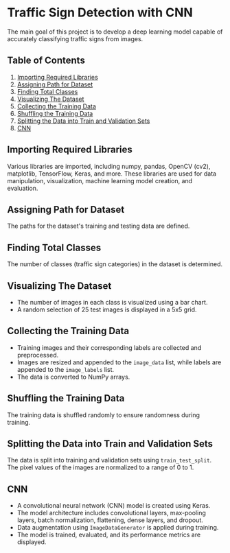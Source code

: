 # Traffic Sign Detection with CNN

The main goal of this project is to develop a deep learning model capable of accurately classifying traffic signs from images.

## Table of Contents
1. [Importing Required Libraries](#importing-required-libraries)
2. [Assigning Path for Dataset](#assigning-path-for-dataset)
3. [Finding Total Classes](#finding-total-classes)
4. [Visualizing The Dataset](#visualizing-the-dataset)
5. [Collecting the Training Data](#collecting-the-training-data)
6. [Shuffling the Training Data](#shuffling-the-training-data)
7. [Splitting the Data into Train and Validation Sets](#splitting-the-data-into-train-and-validation-sets)
8. [CNN](#cnn)

## Importing Required Libraries

Various libraries are imported, including numpy, pandas, OpenCV (cv2), matplotlib, TensorFlow, Keras, and more. These libraries are used for data manipulation, visualization, machine learning model creation, and evaluation.

## Assigning Path for Dataset

The paths for the dataset's training and testing data are defined.

## Finding Total Classes

The number of classes (traffic sign categories) in the dataset is determined.

## Visualizing The Dataset

- The number of images in each class is visualized using a bar chart.
- A random selection of 25 test images is displayed in a 5x5 grid.

## Collecting the Training Data

- Training images and their corresponding labels are collected and preprocessed.
- Images are resized and appended to the `image_data` list, while labels are appended to the `image_labels` list.
- The data is converted to NumPy arrays.

## Shuffling the Training Data

The training data is shuffled randomly to ensure randomness during training.

## Splitting the Data into Train and Validation Sets

The data is split into training and validation sets using `train_test_split`.
The pixel values of the images are normalized to a range of 0 to 1.

## CNN

- A convolutional neural network (CNN) model is created using Keras.
- The model architecture includes convolutional layers, max-pooling layers, batch normalization, flattening, dense layers, and dropout.
- Data augmentation using `ImageDataGenerator` is applied during training.
- The model is trained, evaluated, and its performance metrics are displayed.

